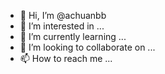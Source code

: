 - 👋 Hi, I’m @achuanbb
- 👀 I’m interested in ...
- 🌱 I’m currently learning ...
- 💞️ I’m looking to collaborate on ...
- 📫 How to reach me ...

<!---
achuanbb/achuanbb is a ✨ special ✨ repository because its `README.md` (this file) appears on your GitHub profile.
You can click the Preview link to take a look at your changes.
--->